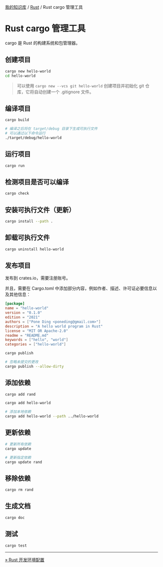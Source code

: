 [我的知识库](../README.md) / [Rust](zz_generated_mdi.md) / Rust cargo 管理工具

# Rust cargo 管理工具

cargo 是 Rust 的构建系统和包管理器。

## 创建项目

```bash
cargo new hello-world
cd hello-world
```

> 可以使用 `cargo new --vcs git hello-world` 创建项目并初始化 git 仓库，它将自动创建一个 .gitignore 文件。

## 编译项目

```bash
cargo build

# 编译之后将在 target/debug 目录下生成可执行文件
# 可以通过以下命令运行
./target/debug/hello-world
```

## 运行项目

```bash
cargo run
```

## 检测项目是否可以编译

```bash
cargo check
```

## 安装可执行文件（更新）

```bash
cargo install --path .
```

## 卸载可执行文件

```bash
cargo uninstall hello-world
```

## 发布项目

发布到 crates.io，需要注册账号。

并且，需要在 Cargo.toml 中添加部分内容，例如作者、描述、许可证必要信息以及其他信息：

```toml
[package]
name = "hello-world"
version = "0.1.0"
edition = "2021"
authors = ["Pone Ding <poneding@gmail.com>"]
description = "A hello world program in Rust"
license = "MIT OR Apache-2.0"
readme = "README.md"
keywords = ["hello", "world"]
categories = ["hello-world"]
```

```bash
cargo publish

# 忽略未提交的更改
cargo publish --allow-dirty
```

## 添加依赖

```bash
cargo add rand

cargo add hello-world

# 添加本地依赖
cargo add hello-world --path ../hello-world
```

## 更新依赖

```bash
# 更新所有依赖
cargo update

# 更新指定依赖
cargo update rand
```

## 移除依赖

```bash
cargo rm rand
```

## 生成文档

```bash
cargo doc
```

## 测试

```bash
cargo test
```

---
[» Rust 开发环境配置](dev-env-config.md)
